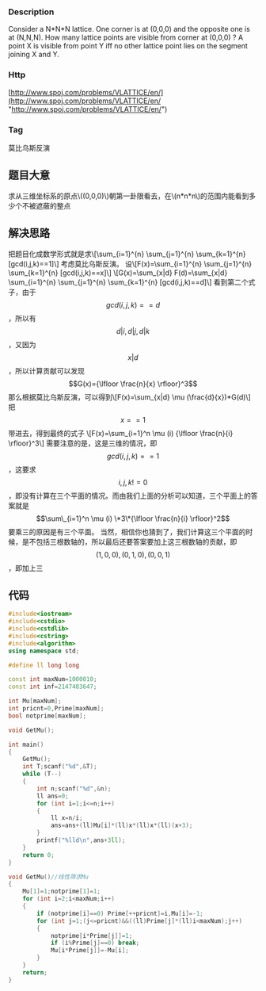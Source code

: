 ###  Description
Consider a N\*N\*N lattice. One corner is at (0,0,0) and the opposite one is at (N,N,N). How many lattice points are visible from corner at (0,0,0) ? A point X is visible from point Y iff no other lattice point lies on the segment joining X and Y. 
### Http
[http://www.spoj.com/problems/VLATTICE/en/](http://www.spoj.com/problems/VLATTICE/en/ "http://www.spoj.com/problems/VLATTICE/en/")
### Tag
莫比乌斯反演
## 题目大意
求从三维坐标系的原点\\((0,0,0)\\)朝第一卦限看去，在\\(n\*n\*n\\)的范围内能看到多少个不被遮蔽的整点
## 解决思路
把题目化成数学形式就是求\\[\sum\_{i=1}^{n} \sum\_{j=1}^{n} \sum\_{k=1}^{n} [gcd(i,j,k)==1]\\]
考虑莫比乌斯反演。
设\\[F(x)=\sum\_{i=1}^{n} \sum\_{j=1}^{n} \sum\_{k=1}^{n} [gcd(i,j,k)==x]\\] \\[G(x)=\sum\_{x|d} F(d)=\sum\_{x|d} \sum\_{i=1}^{n} \sum\_{j=1}^{n} \sum\_{k=1}^{n} [gcd(i,j,k)==d]\\]
看到第二个式子，由于$$gcd(i,j,k)==d$$，所以有$$d|i,d|j,d|k$$，又因为$$x|d$$，所以计算贡献可以发现$$G(x)={\lfloor \frac{n}{x} \rfloor}^3$$
那么根据莫比乌斯反演，可以得到\\[F(x)=\sum\_{x|d} \mu (\frac{d}{x})\*G(d)\\]
把$$x==1$$带进去，得到最终的式子
\\[F(x)=\sum\_{i=1}^n \mu (i) {\lfloor \frac{n}{i} \rfloor}^3\\]
需要注意的是，这是三维的情况，即$$gcd(i,j,k)==1$$，这要求$$i,j,k!=0$$，即没有计算在三个平面的情况。而由我们上面的分析可以知道，三个平面上的答案就是$$\sum\_{i=1}^n \mu (i) \*3\*{\lfloor \frac{n}{i} \rfloor}^2$$要乘三的原因是有三个平面。
当然，相信你也猜到了，我们计算这三个平面的时候，是不包括三根数轴的，所以最后还要答案要加上这三根数轴的贡献，即$$(1,0,0),(0,1,0),(0,0,1)$$，即加上三
## 代码
```cpp
#include<iostream>
#include<cstdio>
#include<cstdlib>
#include<cstring>
#include<algorithm>
using namespace std;

#define ll long long

const int maxNum=1000010;
const int inf=2147483647;

int Mu[maxNum];
int pricnt=0,Prime[maxNum];
bool notprime[maxNum];

void GetMu();

int main()
{
    GetMu();
    int T;scanf("%d",&T);
    while (T--)
    {
		int n;scanf("%d",&n);
		ll ans=0;
		for (int i=1;i<=n;i++)
		{
			ll x=n/i;
			ans=ans+(ll)Mu[i]*(ll)x*(ll)x*(ll)(x+3);
		}
		printf("%lld\n",ans+3ll);
    }
    return 0;
}

void GetMu()//线性筛求Mu
{
    Mu[1]=1;notprime[1]=1;
    for (int i=2;i<maxNum;i++)
    {
		if (notprime[i]==0) Prime[++pricnt]=i,Mu[i]=-1;
		for (int j=1;(j<=pricnt)&&((ll)Prime[j]*(ll)i<maxNum);j++)
		{
			notprime[i*Prime[j]]=1;
			if (i%Prime[j]==0) break;
			Mu[i*Prime[j]]=-Mu[i];
		}
    }
    return;
}
```
